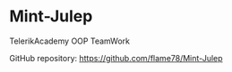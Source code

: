 Mint-Julep
==========

TelerikAcademy OOP TeamWork

GitHub repository: https://github.com/flame78/Mint-Julep



